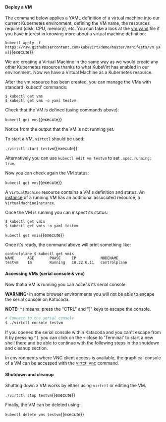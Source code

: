 #### Deploy a VM

The command below applies a YAML definition of a virtual machine into our current Kubernetes environment, defining the VM name, the resources required (disk, CPU, memory), etc. You can take a look at the [vm.yaml](https://raw.githubusercontent.com/kubevirt/demo/master/manifests/vm.yaml) file if you have interest in knowing more about a virtual machine definition:

`kubectl apply -f https://raw.githubusercontent.com/kubevirt/demo/master/manifests/vm.yaml`{{execute}}

We are creating a Virtual Machine in the same way as we would create any other Kubernetes resource thanks to what KubeVirt has enabled in our environment. Now we have a Virtual Machine as a Kubernetes resource.

After the vm resource has been created, you can manage the VMs with standard 'kubectl' commands:

```
$ kubectl get vms
$ kubectl get vms -o yaml testvm
```

Check that the VM is defined (using commands above):

`kubectl get vms`{{execute}}

Notice from the output that the VM is not running yet.

To start a VM, `virtctl` should be used:

`./virtctl start testvm`{{execute}}

Alternatively you can use `kubectl edit vm testvm` to set `.spec.running: true`.

Now you can check again the VM status:

`kubectl get vms`{{execute}}

A `VirtualMachine` resource contains a VM's definition and status. An [instance](https://kubevirt.io/user-guide/virtual_machines/virtual_machine_instances/) of a running VM has an additional associated resource, a `VirtualMachineInstance`.

Once the VM is running you can inspect its status:

```
$ kubectl get vmis
$ kubectl get vmis -o yaml testvm
```

`kubectl get vmis`{{execute}}

Once it's ready, the command above will print something like:

~~~
controlplane $ kubectl get vmis
NAME      AGE       PHASE     IP           NODENAME
testvm    1m        Running   10.32.0.11   controlplane
~~~

#### Accessing VMs (serial console & vnc)

Now that a VM is running you can access its serial console:

**WARNING:** in some browser environments you will not be able to escape the serial console on Katacoda.

**NOTE:** `^]` means: press the "CTRL" and "]" keys to escape the console.

~~~sh
# Connect to the serial console
$ ./virtctl console testvm
~~~

If you opened the serial console within Katacoda and you can't escape from it by pressing `^]`, you can click on the `+` close to 'Terminal' to start a new shell there and be able to continue with the following steps in the shutdown and cleanup section.

In environments where VNC client access is available, the graphical console of a VM can be accessed with the [virtctl vnc](https://kubevirt.io/user-guide/virtual_machines/graphical_and_console_access/#accessing-the-graphical-console-vnc) command.

#### Shutdown and cleanup

Shutting down a VM works by either using `virtctl` or editing the VM.

`./virtctl stop testvm`{{execute}}

Finally, the VM can be deleted using:

`kubectl delete vms testvm`{{execute}}
